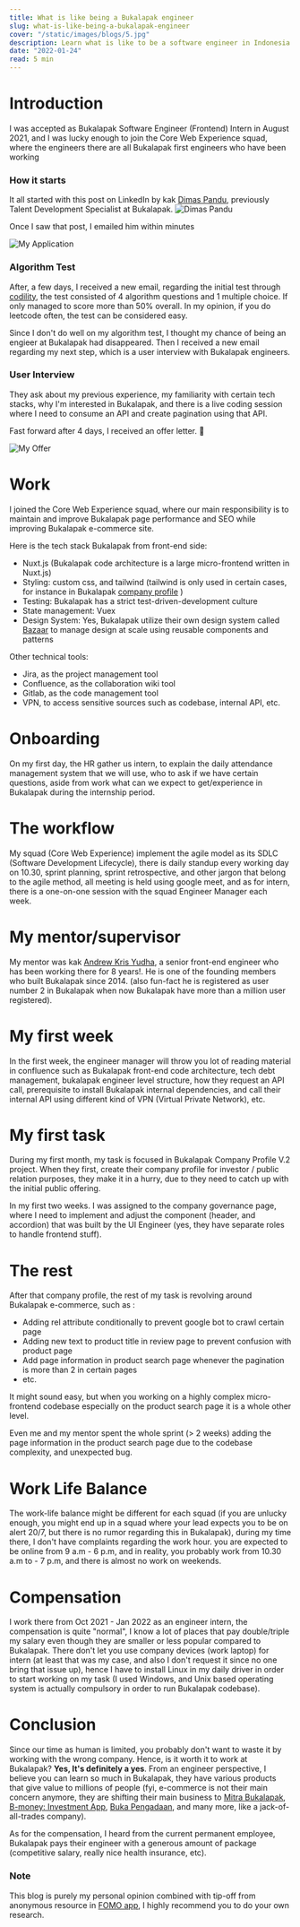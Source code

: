 ```yaml
---
title: What is like being a Bukalapak engineer
slug: what-is-like-being-a-bukalapak-engineer
cover: "/static/images/blogs/5.jpg"
description: Learn what is like to be a software engineer in Indonesia first unicorn that goes IPO (from ex intern perspective)
date: "2022-01-24"
read: 5 min
---
```


# Introduction

I was accepted as Bukalapak Software Engineer (Frontend) Intern in August 2021, and I was lucky enough to join the Core Web Experience squad, where the engineers there are all Bukalapak first engineers who have been working

### How it starts

It all started with this post on LinkedIn by kak [Dimas Pandu](https://www.linkedin.com/in/dimas-pandu-a04466123/), previously Talent Development Specialist at Bukalapak.
![Dimas Pandu](/static/images/blogs/bukalapak/linkedin.jpg)

Once I saw that post, I emailed him within minutes

![My Application](/static/images/blogs/bukalapak/my-email.jpg)

### Algorithm Test

After, a few days, I received a new email, regarding the initial test through [codility](https://www.codility.com/), the test consisted of 4 algorithm questions and 1 multiple choice. If only managed to score more than 50% overall. In my opinion, if you do leetcode often, the test can be considered easy.

Since I don't do well on my algorithm test, I thought my chance of being an engieer at Bukalapak had disappeared. Then I received a new email regarding my next step, which is a user interview with Bukalapak engineers.

### User Interview

They ask about my previous experience, my familiarity with certain tech stacks, why I'm interested in Bukalapak, and there is a live coding session where I need to consume an API and create pagination using that API.

Fast forward after 4 days, I received an offer letter. 🎉

![My Offer](/static/images/blogs/bukalapak/offer.jpg)

# Work

I joined the Core Web Experience squad, where our main responsibility is to maintain and improve Bukalapak page performance and SEO while improving Bukalapak e-commerce site.

Here is the tech stack Bukalapak from front-end side:

- Nuxt.js (Bukalapak code architecture is a large micro-frontend written in Nuxt.js)
- Styling: custom css, and tailwind (tailwind is only used in certain cases, for instance in Bukalapak [company profile](https://about.bukalapak.com/) )
- Testing: Bukalapak has a strict test-driven-development culture
- State management: Vuex
- Design System: Yes, Bukalapak utilize their own design system called [Bazaar](https://bazaar-visual.bukalapak.design/) to manage design at scale using reusable components and patterns

Other technical tools:

- Jira, as the project management tool
- Confluence, as the collaboration wiki tool
- Gitlab, as the code management tool
- VPN, to access sensitive sources such as codebase, internal API, etc.

# Onboarding

On my first day, the HR gather us intern, to explain the daily attendance management system that we will use, who to ask if we have certain questions, aside from work what can we expect to get/experience in Bukalapak during the internship period.

# The workflow

My squad (Core Web Experience) implement the agile model as its SDLC (Software Development Lifecycle), there is daily standup every working day on 10.30, sprint planning, sprint retrospective, and other jargon that belong to the agile method, all meeting is held using google meet, and as for intern, there is a one-on-one session with the squad Engineer Manager each week.

# My mentor/supervisor

My mentor was kak [Andrew Kris Yudha](https://www.linkedin.com/in/andrew-kris-yudha-1335832a/), a senior front-end engineer who has been working there for 8 years!. He is one of the founding members who built Bukalapak since 2014. (also fun-fact he is registered as user number 2 in Bukalapak when now Bukalapak have more than a million user registered).

# My first week

In the first week, the engineer manager will throw you lot of reading material in confluence such as Bukalapak front-end code architecture, tech debt management, bukalapak engineer level structure, how they request an API call, prerequisite to install Bukalapak internal dependencies, and call their internal API using different kind of VPN (Virtual Private Network), etc.

# My first task

During my first month, my task is focused in Bukalapak Company Profile V.2 project. When they first, create their company profile for investor / public relation purposes, they make it in a hurry, due to they need to catch up with the initial public offering.

In my first two weeks. I was assigned to the company governance page, where I need to implement and adjust the component (header, and accordion) that was built by the UI Engineer (yes, they have separate roles to handle frontend stuff).

# The rest

After that company profile, the rest of my task is revolving around Bukalapak e-commerce, such as :

- Adding rel attribute conditionally to prevent google bot to crawl certain page
- Adding new text to product title in review page to prevent confusion with product page
- Add page information in product search page whenever the pagination is more than 2 in certain pages
- etc.

It might sound easy, but when you working on a highly complex micro-frontend codebase especially on the product search page it is a whole other level.

Even me and my mentor spent the whole sprint (> 2 weeks) adding the page information in the product search page due to the codebase complexity, and unexpected bug.

# Work Life Balance

The work-life balance might be different for each squad (if you are unlucky enough, you might end up in a squad where your lead expects you to be on alert 20/7, but there is no rumor regarding this in Bukalapak), during my time there, I don't have complaints regarding the work hour. you are expected to be online from 9 a.m - 6 p.m, and in reality, you probably work from 10.30 a.m to - 7 p.m, and there is almost no work on weekends.

# Compensation

I work there from Oct 2021 - Jan 2022 as an engineer intern, the compensation is quite "normal", I know a lot of places that pay double/triple my salary even though they are smaller or less popular compared to Bukalapak. There don't let you use company devices (work laptop) for intern (at least that was my case, and also I don't request it since no one bring that issue up), hence I have to install Linux in my daily driver in order to start working on my task (I used Windows, and Unix based operating system is actually compulsory in order to run Bukalapak codebase).

# Conclusion

Since our time as human is limited, you probably don't want to waste it by working with the wrong company. Hence, is it worth it to work at Bukalapak? **Yes, It's definitely a yes**. From an engineer perspective, I believe you can learn so much in Bukalapak, they have various products that give value to millions of people (fyi, e-commerce is not their main concern anymore, they are shifting their main business to [Mitra Bukalapak](https://mitra.bukalapak.com/), [B-money: Investment App](https://www.bmoney.id/), [Buka Pengadaan](https://www.bukapengadaan.com/about), and many more, like a jack-of-all-trades company).

As for the compensation, I heard from the current permanent employee, Bukalapak pays their engineer with a generous amount of package (competitive salary, really nice health insurance, etc).

### Note

This blog is purely my personal opinion combined with tip-off from anonymous resource in [FOMO app](https://fomo.id/), I highly recommend you to do your own research.

